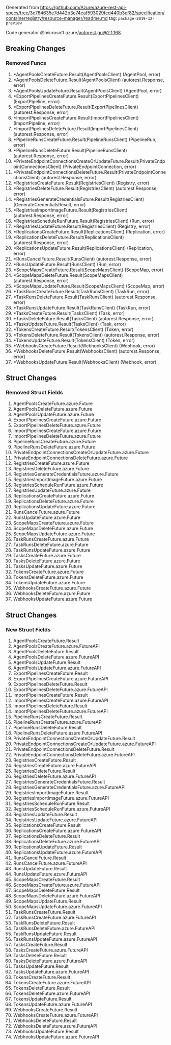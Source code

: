Generated from https://github.com/Azure/azure-rest-api-specs/tree/3c764635e7d442b3e74caf593029fcd440b3ef82/specification/containerregistry/resource-manager/readme.md tag: `package-2019-12-preview`

Code generator @microsoft.azure/autorest.go@2.1.168

## Breaking Changes

### Removed Funcs

1. *AgentPoolsCreateFuture.Result(AgentPoolsClient) (AgentPool, error)
1. *AgentPoolsDeleteFuture.Result(AgentPoolsClient) (autorest.Response, error)
1. *AgentPoolsUpdateFuture.Result(AgentPoolsClient) (AgentPool, error)
1. *ExportPipelinesCreateFuture.Result(ExportPipelinesClient) (ExportPipeline, error)
1. *ExportPipelinesDeleteFuture.Result(ExportPipelinesClient) (autorest.Response, error)
1. *ImportPipelinesCreateFuture.Result(ImportPipelinesClient) (ImportPipeline, error)
1. *ImportPipelinesDeleteFuture.Result(ImportPipelinesClient) (autorest.Response, error)
1. *PipelineRunsCreateFuture.Result(PipelineRunsClient) (PipelineRun, error)
1. *PipelineRunsDeleteFuture.Result(PipelineRunsClient) (autorest.Response, error)
1. *PrivateEndpointConnectionsCreateOrUpdateFuture.Result(PrivateEndpointConnectionsClient) (PrivateEndpointConnection, error)
1. *PrivateEndpointConnectionsDeleteFuture.Result(PrivateEndpointConnectionsClient) (autorest.Response, error)
1. *RegistriesCreateFuture.Result(RegistriesClient) (Registry, error)
1. *RegistriesDeleteFuture.Result(RegistriesClient) (autorest.Response, error)
1. *RegistriesGenerateCredentialsFuture.Result(RegistriesClient) (GenerateCredentialsResult, error)
1. *RegistriesImportImageFuture.Result(RegistriesClient) (autorest.Response, error)
1. *RegistriesScheduleRunFuture.Result(RegistriesClient) (Run, error)
1. *RegistriesUpdateFuture.Result(RegistriesClient) (Registry, error)
1. *ReplicationsCreateFuture.Result(ReplicationsClient) (Replication, error)
1. *ReplicationsDeleteFuture.Result(ReplicationsClient) (autorest.Response, error)
1. *ReplicationsUpdateFuture.Result(ReplicationsClient) (Replication, error)
1. *RunsCancelFuture.Result(RunsClient) (autorest.Response, error)
1. *RunsUpdateFuture.Result(RunsClient) (Run, error)
1. *ScopeMapsCreateFuture.Result(ScopeMapsClient) (ScopeMap, error)
1. *ScopeMapsDeleteFuture.Result(ScopeMapsClient) (autorest.Response, error)
1. *ScopeMapsUpdateFuture.Result(ScopeMapsClient) (ScopeMap, error)
1. *TaskRunsCreateFuture.Result(TaskRunsClient) (TaskRun, error)
1. *TaskRunsDeleteFuture.Result(TaskRunsClient) (autorest.Response, error)
1. *TaskRunsUpdateFuture.Result(TaskRunsClient) (TaskRun, error)
1. *TasksCreateFuture.Result(TasksClient) (Task, error)
1. *TasksDeleteFuture.Result(TasksClient) (autorest.Response, error)
1. *TasksUpdateFuture.Result(TasksClient) (Task, error)
1. *TokensCreateFuture.Result(TokensClient) (Token, error)
1. *TokensDeleteFuture.Result(TokensClient) (autorest.Response, error)
1. *TokensUpdateFuture.Result(TokensClient) (Token, error)
1. *WebhooksCreateFuture.Result(WebhooksClient) (Webhook, error)
1. *WebhooksDeleteFuture.Result(WebhooksClient) (autorest.Response, error)
1. *WebhooksUpdateFuture.Result(WebhooksClient) (Webhook, error)

## Struct Changes

### Removed Struct Fields

1. AgentPoolsCreateFuture.azure.Future
1. AgentPoolsDeleteFuture.azure.Future
1. AgentPoolsUpdateFuture.azure.Future
1. ExportPipelinesCreateFuture.azure.Future
1. ExportPipelinesDeleteFuture.azure.Future
1. ImportPipelinesCreateFuture.azure.Future
1. ImportPipelinesDeleteFuture.azure.Future
1. PipelineRunsCreateFuture.azure.Future
1. PipelineRunsDeleteFuture.azure.Future
1. PrivateEndpointConnectionsCreateOrUpdateFuture.azure.Future
1. PrivateEndpointConnectionsDeleteFuture.azure.Future
1. RegistriesCreateFuture.azure.Future
1. RegistriesDeleteFuture.azure.Future
1. RegistriesGenerateCredentialsFuture.azure.Future
1. RegistriesImportImageFuture.azure.Future
1. RegistriesScheduleRunFuture.azure.Future
1. RegistriesUpdateFuture.azure.Future
1. ReplicationsCreateFuture.azure.Future
1. ReplicationsDeleteFuture.azure.Future
1. ReplicationsUpdateFuture.azure.Future
1. RunsCancelFuture.azure.Future
1. RunsUpdateFuture.azure.Future
1. ScopeMapsCreateFuture.azure.Future
1. ScopeMapsDeleteFuture.azure.Future
1. ScopeMapsUpdateFuture.azure.Future
1. TaskRunsCreateFuture.azure.Future
1. TaskRunsDeleteFuture.azure.Future
1. TaskRunsUpdateFuture.azure.Future
1. TasksCreateFuture.azure.Future
1. TasksDeleteFuture.azure.Future
1. TasksUpdateFuture.azure.Future
1. TokensCreateFuture.azure.Future
1. TokensDeleteFuture.azure.Future
1. TokensUpdateFuture.azure.Future
1. WebhooksCreateFuture.azure.Future
1. WebhooksDeleteFuture.azure.Future
1. WebhooksUpdateFuture.azure.Future

## Struct Changes

### New Struct Fields

1. AgentPoolsCreateFuture.Result
1. AgentPoolsCreateFuture.azure.FutureAPI
1. AgentPoolsDeleteFuture.Result
1. AgentPoolsDeleteFuture.azure.FutureAPI
1. AgentPoolsUpdateFuture.Result
1. AgentPoolsUpdateFuture.azure.FutureAPI
1. ExportPipelinesCreateFuture.Result
1. ExportPipelinesCreateFuture.azure.FutureAPI
1. ExportPipelinesDeleteFuture.Result
1. ExportPipelinesDeleteFuture.azure.FutureAPI
1. ImportPipelinesCreateFuture.Result
1. ImportPipelinesCreateFuture.azure.FutureAPI
1. ImportPipelinesDeleteFuture.Result
1. ImportPipelinesDeleteFuture.azure.FutureAPI
1. PipelineRunsCreateFuture.Result
1. PipelineRunsCreateFuture.azure.FutureAPI
1. PipelineRunsDeleteFuture.Result
1. PipelineRunsDeleteFuture.azure.FutureAPI
1. PrivateEndpointConnectionsCreateOrUpdateFuture.Result
1. PrivateEndpointConnectionsCreateOrUpdateFuture.azure.FutureAPI
1. PrivateEndpointConnectionsDeleteFuture.Result
1. PrivateEndpointConnectionsDeleteFuture.azure.FutureAPI
1. RegistriesCreateFuture.Result
1. RegistriesCreateFuture.azure.FutureAPI
1. RegistriesDeleteFuture.Result
1. RegistriesDeleteFuture.azure.FutureAPI
1. RegistriesGenerateCredentialsFuture.Result
1. RegistriesGenerateCredentialsFuture.azure.FutureAPI
1. RegistriesImportImageFuture.Result
1. RegistriesImportImageFuture.azure.FutureAPI
1. RegistriesScheduleRunFuture.Result
1. RegistriesScheduleRunFuture.azure.FutureAPI
1. RegistriesUpdateFuture.Result
1. RegistriesUpdateFuture.azure.FutureAPI
1. ReplicationsCreateFuture.Result
1. ReplicationsCreateFuture.azure.FutureAPI
1. ReplicationsDeleteFuture.Result
1. ReplicationsDeleteFuture.azure.FutureAPI
1. ReplicationsUpdateFuture.Result
1. ReplicationsUpdateFuture.azure.FutureAPI
1. RunsCancelFuture.Result
1. RunsCancelFuture.azure.FutureAPI
1. RunsUpdateFuture.Result
1. RunsUpdateFuture.azure.FutureAPI
1. ScopeMapsCreateFuture.Result
1. ScopeMapsCreateFuture.azure.FutureAPI
1. ScopeMapsDeleteFuture.Result
1. ScopeMapsDeleteFuture.azure.FutureAPI
1. ScopeMapsUpdateFuture.Result
1. ScopeMapsUpdateFuture.azure.FutureAPI
1. TaskRunsCreateFuture.Result
1. TaskRunsCreateFuture.azure.FutureAPI
1. TaskRunsDeleteFuture.Result
1. TaskRunsDeleteFuture.azure.FutureAPI
1. TaskRunsUpdateFuture.Result
1. TaskRunsUpdateFuture.azure.FutureAPI
1. TasksCreateFuture.Result
1. TasksCreateFuture.azure.FutureAPI
1. TasksDeleteFuture.Result
1. TasksDeleteFuture.azure.FutureAPI
1. TasksUpdateFuture.Result
1. TasksUpdateFuture.azure.FutureAPI
1. TokensCreateFuture.Result
1. TokensCreateFuture.azure.FutureAPI
1. TokensDeleteFuture.Result
1. TokensDeleteFuture.azure.FutureAPI
1. TokensUpdateFuture.Result
1. TokensUpdateFuture.azure.FutureAPI
1. WebhooksCreateFuture.Result
1. WebhooksCreateFuture.azure.FutureAPI
1. WebhooksDeleteFuture.Result
1. WebhooksDeleteFuture.azure.FutureAPI
1. WebhooksUpdateFuture.Result
1. WebhooksUpdateFuture.azure.FutureAPI
